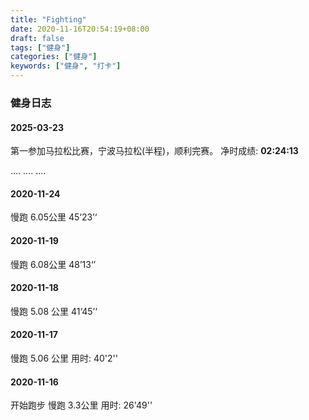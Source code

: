 ```yaml
---
title: "Fighting"
date: 2020-11-16T20:54:19+08:00
draft: false
tags: ["健身"]
categories: ["健身"]
keywords: ["健身", "打卡"]
---
```




### 健身日志

#### 2025-03-23
第一参加马拉松比赛，宁波马拉松(半程)，顺利完赛。
净时成绩: **02:24:13**

....
....
....

#### 2020-11-24

慢跑 6.05公里 45‘23’‘

#### 2020-11-19

慢跑 6.08公里 48’13‘’

#### 2020-11-18

慢跑 5.08 公里 41‘45’‘

#### 2020-11-17

慢跑 5.06 公里 用时: 40'2''

#### 2020-11-16

开始跑步  慢跑 3.3公里 用时:  26'49''




